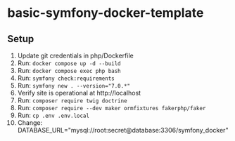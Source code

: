 # basic-symfony-docker-template

## Setup
1. Update git credentials in php/Dockerfile
1. Run: `docker compose up -d --build`
1. Run: `docker compose exec php bash`
1. Run: `symfony check:requirements`
1. Run: `symfony new . --version="7.0.*"`
1. Verify site is operational at http://localhost
1. Run: `composer require twig doctrine`
1. Run: `composer require --dev maker ormfixtures fakerphp/faker`
1. Run: `cp .env .env.local`
1. Change: DATABASE_URL="mysql://root:secret@database:3306/symfony_docker"
